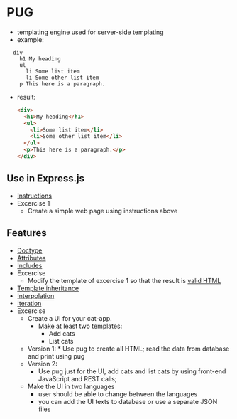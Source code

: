 # PUG
  * templating engine used for server-side templating
  * example: 
  ```jade
    div
      h1 My heading
      ul
        li Some list item
        li Some other list item
      p This here is a paragraph.
  ```
  * result:
      ```html
      <div>
        <h1>My heading</h1>
        <ul>
          <li>Some list item</li>
          <li>Some other list item</li>
        </ul>
        <p>This here is a paragraph.</p>
      </div>
      ```

## Use in Express.js
  * [Instructions](https://expressjs.com/en/guide/using-template-engines.html)
  * Excercise 1
    * Create a simple web page using instructions above
  
## Features
  * [Doctype](https://pugjs.org/language/doctype.html)
  * [Attributes](https://pugjs.org/language/attributes.html)
  * [Includes](https://pugjs.org/language/includes.html)
  * Excercise
    * Modify the template of excercise 1 so that the result is [valid HTML](https://validator.w3.org/)
  * [Template inheritance](https://pugjs.org/language/inheritance.html)
  * [Interpolation](Interpolation)
  * [Iteration](https://pugjs.org/language/iteration.html)
  * Excercise
      * Create a UI for your cat-app.
        * Make at least two templates:
            * Add cats
            * List cats
      * Version 1:
              * Use pug to create all HTML; read the data from database and print using pug     
      * Version 2:
        * Use pug just for the UI, add cats and list cats by using front-end JavaScript and REST calls; 
      * Make the UI in two languages
        * user should be able to change between the languages
        * you can add the UI texts to database or use a separate JSON files
